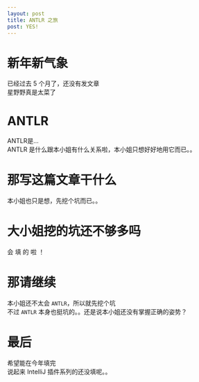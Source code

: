 ```yaml
---
layout: post
title: ANTLR 之旅
post: YES!
---
```


# 新年新气象
已经过去 5 个月了，还没有发文章  
星野野真是太菜了

# ANTLR
ANTLR是...  
ANTLR 是什么跟本小姐有什么关系啦，本小姐只想好好地用它而已。。  

# 那写这篇文章干什么
本小姐也只是想，先挖个坑而已。。

# 大小姐挖的坑还不够多吗
会 填 的 啦 ！

# 那请继续
本小姐还不太会 `ANTLR`，所以就先挖个坑  
不过 `ANTLR` 本身也挺坑的。。还是说本小姐还没有掌握正确的姿势？  

# 最后
希望能在今年填完  
说起来 IntelliJ 插件系列的还没填呢。。  